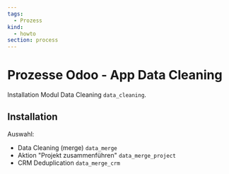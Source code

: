 ```yaml
---
tags:
  - Prozess
kind:
  - howto
section: process
---
```

# Prozesse Odoo - App Data Cleaning
Installation Modul Data Cleaning `data_cleaning`.

## Installation

Auswahl:
* Data Cleaning (merge) `data_merge`
* Aktion "Projekt zusammenführen" `data_merge_project`
* CRM Deduplication `data_merge_crm`